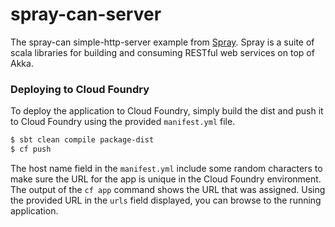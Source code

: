 spray-can-server
================
The spray-can simple-http-server example from [Spray](http://github.com/spray/spray).  Spray is a suite of scala libraries for building and consuming RESTful web services on top of Akka. 

### Deploying to Cloud Foundry

To deploy the application to Cloud Foundry, simply build the dist and push it to Cloud Foundry using the provided `manifest.yml` file. 

```bash
$ sbt clean compile package-dist
$ cf push
```

The host name field in the `manifest.yml` include some random characters to make sure the URL for the app is unique in the Cloud Foundry environment. The output of the
`cf app` command shows the URL that was assigned. Using the provided URL in the `urls` field displayed, you can browse to the running application.
